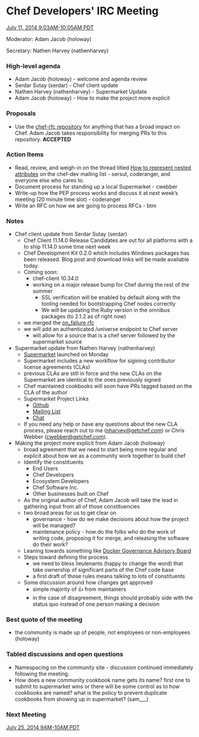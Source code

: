 # Chef Developers' IRC Meeting

[July 11, 2014 9:03AM-10:05AM PDT](http://www.timeanddate.com/worldclock/fixedtime.html?msg=%23chef-hacking+developers%27+meeting&iso=20140711T1203&p1=419&ah=1&am=2)

Moderator:  Adam Jacob (holoway)

Secretary:  Nathen Harvey (nathenharvey)

### High-level agenda
* Adam Jacob (holoway) - welcome and agenda review
* Serdar Sutay (serdar) - Chef client update
* Nathen Harvey (nathenharvey) - Supermarket Update
* Adam Jacob (holoway) - How to make the project more explicit

### Proposals
* Use the [chef-rfc repository](https://github.com/opscode/chef-rfc/) for anything that has a broad impact on Chef.  Adam Jacob takes responsibility for merging PRs to this repository.  **ACCEPTED**

### Action Items

* Read, review, and weigh-in on the thread titled [How to represent nested attributes](http://lists.opscode.com/sympa/arc/chef-dev/2014-07/msg00010.html) on the chef-dev mailing list - sersut, coderanger, and everyone else who cares to.
* Document process for standing up a local Supermarket - cwebber
* Write-up how the PEP process works and discuss it at next week’s meeting (20 minute time slot) - coderanger
* Write an RFC on how we are going to process RFCs - btm

### Notes

* Chef client update from Serdar Sutay (serdar)
  * Chef Client 11.14.0 Release Candidates are out for all platforms with a to ship 11.14.0 some time next week
  * Chef Development Kit 0.2.0 which includes Windows packages has been released.  Blog post and download links will be made available today.
  * Coming soon:
    * chef-client 10.34.0
    * working on a major release bump for Chef during the rest of the summer
      * SSL verification will be enabled by default along with the tooling needed for bootstrapping Chef nodes correctly
      * We will be updating the Ruby version in the omnibus packages (to 2.1.2 as of right now)
  * we merged the [on_failure rfc](https://github.com/opscode/chef-rfc/blob/master/on_failure.md)
  * we will add an authenticated /universe endpoint to Chef server
    * will allow for a source that is a chef server followed by the supermarket source
* Supermarket update from Nathen Harvey (nathenharvey)
  * [Supermarket](http://supermarket.getchef.com) launched on Monday
  * Supermarket includes a new workflow for sigining contributor license agreements (CLAs)
  * previous CLAs are still in force and the new CLAs on the Supermarket are identical to the ones previously signed
  * Chef maintained cookbooks will soon have PRs tagged based on the CLA of the author
  * Supermarket Project Links
    * [Github](https://github.com/opscode/supermarket)
    * [Mailing List](https://groups.google.com/forum/#!forum/chef-supermarket)
    * [Chat](http://gitter.im/opscode/supermarket)
  * If you need any help or have any questions about the new CLA process, please reach out to me (nharvey@getchef.com) or Chris Webber (cwebber@getchef.com).
* Making the project more explicit from Adam Jacob (holoway)
  * broad agreement that we need to start being more regular and explicit about how we as a community work together to build chef
  * Identify the constituents
    * End Users
    * Chef Developers
    * Ecosystem Developers
    * Chef Software Inc.
    * Other businesses built on Chef
  * As the original author of Chef, Adam Jacob will take the lead in gathering input from all of those constituencies
  * two broad areas for us to get clear on
    * governance - how do we make decisions about how the project will be managed?
    * maintenance policy - how do the folks who do the work of writing code, proposing it for merge, and releasing the software do their work?
  * Leaning towards something like [Docker Governance Advisory Board](http://www.docker.com/community/governance/)
  * Steps toward defining the process
    * we need to bless lieutenants (happy to change the word) that take ownership of significant parts of the Chef code base
    * a first draft of those rules means talking to lots of constituents
  * Some discussion around how changes get approved
    * simple majority of :+1: from maintainers
    * in the case of disagreement, things should probably side with the status quo instead of one person making a decision

### Best quote of the meeting

* the community is made up of people, not employees or non-employees (holoway)

### Tabled discussions and open questions

* Namespacing on the community site - discussion continued immediately following the meeting.
* How does a new community cookbook name gets its name? first one to submit to supermarket wins or there will be some control as to how cookbooks are named? what is the policy to prevent duplicate cookbooks from showing up in supermarket? (sam___)


### Next Meeting

[July 25, 2014 9AM-10AM PDT](http://www.timeanddate.com/worldclock/fixedtime.html?msg=%23chef-hacking+developers%27+meeting&iso=20140725T12&p1=419&ah=1)
